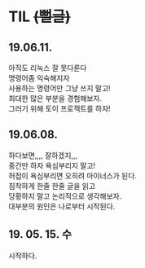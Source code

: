 # TIL ~~(뻘글)~~

## 19.06.11.
아직도 리눅스 잘 못다룬다  
명령어좀 익숙해지자  
사용하는 명령어만 그냥 쓰지 말고!  
최대한 많은 부분을 경험해보자.  
그러기 위해 토이 프로젝트를 하자!  

## 19.06.08.
하다보면,,,, 잘하겠지,,,  
중간만 하자 욕심부리지 말고!  
허접이 욕심부리면 오히려 마이너스가 된다.  
침착하게 한줄 한줄 글을 읽고  
당황하지 말고 논리적으로 생각해보자.  
대부분의 원인은 나로부터 시작된다.  

## 19. 05. 15. 수
시작하다.
